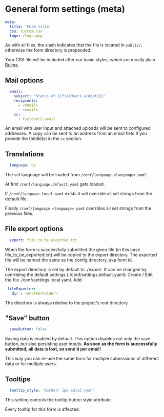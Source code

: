 # General form settings (meta)

```yaml
meta:
  title: 'Form title'
  css: custom.css
  logo: /logo.png

```
As with all files, the slash indicates that the file is located in `public/`, otherwise the form directory is prepended.

Your CSS file will be included after our basic styles, which are mostly plain [Bulma](https://bulma.io/).  

## Mail options

```yaml
  email:
    subject: 'Status of {{fieldset1.widget1}}'
    recipients:
      - <email>
      - <email>
    cc:
      - fieldset2.email
```

An email with user input and attached uploads will be sent to configured addresses. A copy can be sent to an address from an email field if you provide the fieldId(s) in the `cc` section.   

## Translations

```yaml
  language: de
```

The set language will be loaded from ```/conf/language.<language>.yaml```.

At first ```/conf/language.default.yaml``` gets loaded.

If ```/conf/language.local.yaml``` exists it will override all set strings from the default file.

Finally ```/conf/language.<language>.yaml``` overrides all set strings from the previous files.


## File export options

```yaml
  export: file_to_be_exported.txt
```

When the form is successfully submitted the given file (in this case file_to_be_exported.txt) will be copied to the export directory. The exported file will be named the same as the config directory, aka form id. 

The export directory is set by default to ./export. It can be changed by overriding the default settings (./conf/settings.default.yaml):
 Create / Edit the file ./conf/settings.local.yaml.
 Add:
  ```yaml
   fileExporter:
     dir : <anotherFolder>
 ```
 
 The directory is always relative to the project's root directory.
 
 ## "Save" button
 
 ```yaml
   saveButton: false
 ```
 
Saving data is enabled by default. This option disables not only the save button, but also persisting user inputs. **As soon as the form is successfully submitted, all data is lost, so send it per email!**

This way you can re-use the same form for multiple submissions of different data or for multiple users.

## Tooltips

 ```yaml
   tooltip_style: 'border: 1px solid cyan'
 ```

This setting controls the tooltip button style attribute.

Every tooltip for this form is affected.
